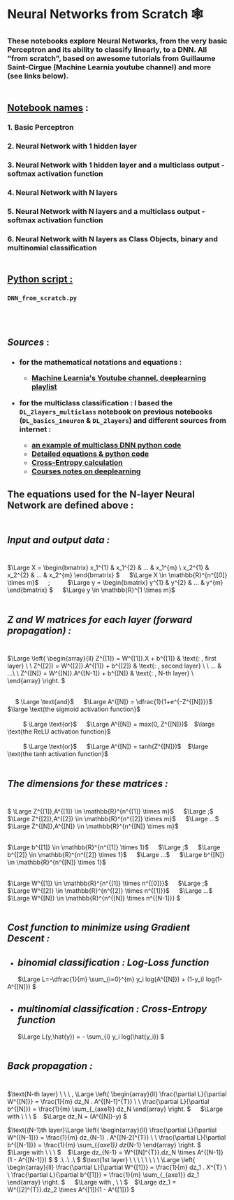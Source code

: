 # **Neural Networks from Scratch** 🕸️
### These notebooks explore Neural Networks, from the very basic Perceptron and its ability to classify linearly, to a DNN. All "from scratch", based on awesome tutorials from Guillaume Saint-Cirgue (Machine Learnia youtube channel) and more (see links below).<br></br>

## <u>Notebook names</u> :
### 1. Basic Perceptron
### 2. Neural Network with 1 hidden layer
### 3. Neural Network with 1 hidden layer and a multiclass output - softmax activation function
### 4. Neural Network with N layers
### 5. Neural Network with N layers and a multiclass output - softmax activation function
### 6. Neural Network with N layers as Class Objects, binary and multinomial classification<br></br>

## <u>Python script :</u>
### `DNN_from_scratch.py`
<br></br>
## ***Sources*** :
<h3>



- for the mathematical notations and equations :
  - [Machine Learnia's Youtube channel, deeplearning playlist](https://www.youtube.com/watch?v=XUFLq6dKQok&list=PLO_fdPEVlfKoanjvTJbIbd9V5d9Pzp8Rw)

- for the multiclass classification :
  I based the `DL_2layers_multiclass` notebook on previous notebooks (`DL_basics_1neuron` & `DL_2layers`) and different sources from internet :
    - [an example of multiclass DNN python code](https://stackabuse.com/creating-a-neural-network-from-scratch-in-python-multi-class-classification/)
    - [Detailed equations & python code](http://kkms.org/index.php/kjm/article/view/1275/673)
    - [Cross-Entropy calculation](https://stats.stackexchange.com/questions/378274/how-to-construct-a-cross-entropy-loss-for-general-regression-targets)
    - [Courses notes on deeplearning](https://physique.cmaisonneuve.qc.ca/svezina/mat/note_mat/MAT_Chap%206.2.pdf)

</h3>


## **The equations used for the N-layer Neural Network are defined above :**<br> </br>

## *Input and output data :*<br> </br>
$\Large
X =
\begin{bmatrix}
x_1^{1} & x_1^{2} & ... & x_1^{m} \\
x_2^{1} & x_2^{2} & ... & x_2^{m}
\end{bmatrix}
$
&emsp;
$\Large X \in \mathbb{R}^{n^{[0]} \times m}$
&emsp;
$;$ &emsp; &emsp;
$\Large
y =
\begin{bmatrix}
y^{1} & y^{2} & ... & y^{m}
\end{bmatrix}
$
&emsp;
$\Large y \in \mathbb{R}^{1 \times m}$<br> </br>

## *Z and W matrices for each layer (forward propagation) :*<br> </br>
$\Large
\left\{
    \begin{array}{ll}
        Z^{[1]} = W^{[1]}.X + b^{[1]} & \text{: \, first layer} \\
        \\
        Z^{[2]} = W^{[2]}.A^{[1]} + b^{[2]} & \text{: \, second layer} \\
        \\
        ... & ...\\
        \\
        Z^{[N]} = W^{[N]}.A^{[N-1]} + b^{[N]} & \text{: \, N-th layer} \\
    \end{array}
\right.
$
<br></br>

&emsp; $ \Large \text{and}$ &emsp; $\Large A^{[N]} = \dfrac{1}{1+e^{-Z^{[N]}}}$ &ensp; $\large \text{the sigmoid activation function}$ <br></br>
&emsp; &emsp; $ \Large \text{or}$ &emsp; $\Large A^{[N]} = max(0, Z^{[N]})$ &ensp; $\large \text{the ReLU activation function}$<br></br>
&emsp; &emsp; $ \Large \text{or}$ &emsp; $\Large A^{[N]} = tanh(Z^{[N]})$ &ensp; $\large \text{the tanh activation function}$ <br></br>

## *The dimensions for these matrices :* <br></br>

$ \Large Z^{[1]},A^{[1]} \in \mathbb{R}^{n^{[1]} \times m}$ &emsp; $\Large ;$ &emsp; $\Large Z^{[2]},A^{[2]} \in \mathbb{R}^{n^{[2]} \times m}$ &emsp;  $\Large ...$ &emsp; $\Large Z^{[N]},A^{[N]} \in \mathbb{R}^{n^{[N]} \times m}$ <br></br>

$\Large b^{[1]} \in \mathbb{R}^{n^{[1]} \times 1}$ &emsp; $\Large ;$ &emsp; $\Large b^{[2]} \in \mathbb{R}^{n^{[2]} \times 1}$ &emsp;  $\Large ...$ &emsp; $\Large b^{[N]} \in \mathbb{R}^{n^{[N]} \times 1}$ <br></br>

$\Large W^{[1]} \in \mathbb{R}^{n^{[1]} \times n^{[0]}}$ &emsp; $\Large ;$ &emsp; $\Large W^{[2]} \in \mathbb{R}^{n^{[2]} \times n^{[1]}}$ &emsp;  $\Large ...$ &emsp; $\Large W^{[N]} \in \mathbb{R}^{n^{[N]} \times n^{[N-1]}} $ <br></br>


## *Cost function to minimize using Gradient Descent :*
  - ## *binomial classification : Log-Loss function*
  &nbsp; &nbsp; &nbsp; $\Large L=-\dfrac{1}{m} \sum_{i=0}^{m} y_i log(A^{[N]}) + (1-y_i) log(1-A^{[N]}) $
  - ## *multinomial classification : Cross-Entropy function*
  &nbsp; &nbsp; &nbsp; $\Large L(y,\hat{y}) = - \sum_{i} y_i log(\hat{y_i}) $ <br></br>

## *Back propagation :* <br></br>
$\text{N-th layer} \ \ \ \, \Large
\left\{
    \begin{array}{ll}
        \frac{\partial L}{\partial W^{[N]}} = \frac{1}{m} dz_N . A^{[N-1]^{T}} \\
        \\
        \frac{\partial L}{\partial b^{[N]}} = \frac{1}{m} \sum_{_{axe1}} dz_N
    \end{array}
\right.
$
&emsp; $\Large with \ \ \ $ &ensp; $\Large dz_N = (A^{[N]}-y) $

$\text{(N-1)th layer}\Large
\left\{
    \begin{array}{ll}
        \frac{\partial L}{\partial W^{[N-1]}} = \frac{1}{m} dz_{N-1} . A^{[N-2]^{T}} \\
        \\
        \frac{\partial L}{\partial b^{[N-1]}} = \frac{1}{m} \sum_{_{axe1}} dz_{N-1}
    \end{array}
\right.
$
&emsp; $\Large with \ \ \ $ &ensp; $\Large dz_{N-1} = W^{[N]^{T}}.dz_N \times A^{[N-1]}(1 - A^{[N-1]}) $
 $
.\\
.\\
.\\
$
$\text{1st layer} \ \ \ \ \ \ \ \ \Large
\left\{
    \begin{array}{ll}
        \frac{\partial L}{\partial W^{[1]}} = \frac{1}{m} dz_1 . X^{T} \\
        \\
        \frac{\partial L}{\partial b^{[1]}} = \frac{1}{m} \sum_{_{axe1}} dz_1
    \end{array}
\right.
$
&emsp; $\Large with \, \ \ $ &ensp; $\Large dz_1 = W^{[2]^{T}}.dz_2 \times A^{[1]}(1 - A^{[1]}) $
